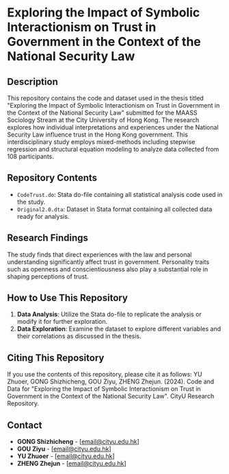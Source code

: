 # Exploring the Impact of Symbolic Interactionism on Trust in Government in the Context of the National Security Law

## Description
This repository contains the code and dataset used in the thesis titled "Exploring the Impact of Symbolic Interactionism on Trust in Government in the Context of the National Security Law" submitted for the MAASS Sociology Stream at the City University of Hong Kong. The research explores how individual interpretations and experiences under the National Security Law influence trust in the Hong Kong government. This interdisciplinary study employs mixed-methods including stepwise regression and structural equation modeling to analyze data collected from 108 participants.

## Repository Contents
- `CodeTrust.do`: Stata do-file containing all statistical analysis code used in the study.
- `Original2.0.dta`: Dataset in Stata format containing all collected data ready for analysis.

## Research Findings
The study finds that direct experiences with the law and personal understanding significantly affect trust in government. Personality traits such as openness and conscientiousness also play a substantial role in shaping perceptions of trust.

## How to Use This Repository
1. **Data Analysis**: Utilize the Stata do-file to replicate the analysis or modify it for further exploration.
2. **Data Exploration**: Examine the dataset to explore different variables and their correlations as discussed in the thesis.

## Citing This Repository
If you use the contents of this repository, please cite it as follows:
YU Zhuoer, GONG Shizhicheng, GOU Ziyu, ZHENG Zhejun. (2024). Code and Data for "Exploring the Impact of Symbolic Interactionism on Trust in Government in the Context of the National Security Law". CityU Research Repository.

## Contact
- **GONG Shizhicheng** - [email@cityu.edu.hk]
- **GOU Ziyu** - [email@cityu.edu.hk]
- **YU Zhuoer** - [email@cityu.edu.hk]
- **ZHENG Zhejun** - [email@cityu.edu.hk]
